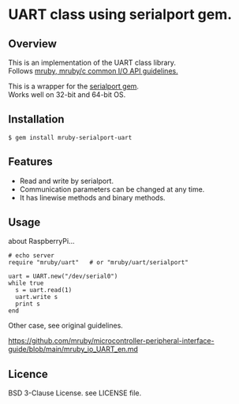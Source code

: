 # UART class using serialport gem.

## Overview

This is an implementation of the UART class library.  
Follows [mruby, mruby/c common I/O API guidelines.](https://github.com/mruby/microcontroller-peripheral-interface-guide)

This is a wrapper for the [serialport gem](https://rubygems.org/gems/serialport).  
Works well on 32-bit and 64-bit OS.


## Installation

    $ gem install mruby-serialport-uart


## Features

  * Read and write by serialport.
  * Communication parameters can be changed at any time.
  * It has linewise methods and binary methods.


## Usage

about RaspberryPi...

```
# echo server
require "mruby/uart"   # or "mruby/uart/serialport"

uart = UART.new("/dev/serial0")
while true
  s = uart.read(1)
  uart.write s
  print s
end
```

Other case, see original guidelines.

https://github.com/mruby/microcontroller-peripheral-interface-guide/blob/main/mruby_io_UART_en.md


## Licence

BSD 3-Clause License. see LICENSE file.
